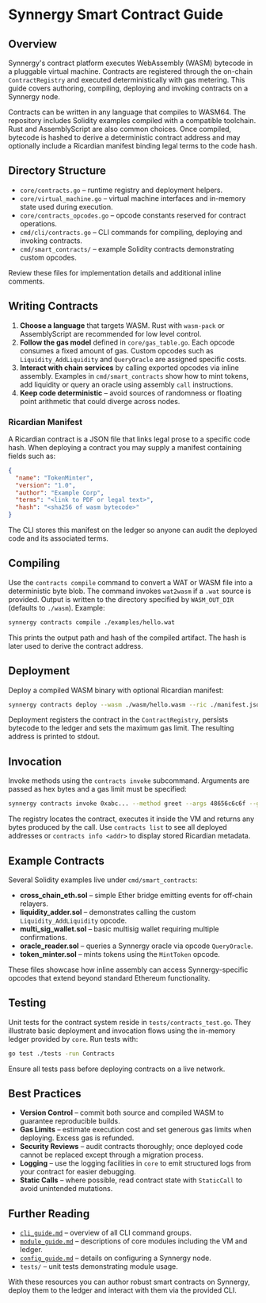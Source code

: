 # Synnergy Smart Contract Guide

## Overview

Synnergy's contract platform executes WebAssembly (WASM) bytecode in a pluggable virtual machine. Contracts are registered through the on-chain `ContractRegistry` and executed deterministically with gas metering. This guide covers authoring, compiling, deploying and invoking contracts on a Synnergy node.

Contracts can be written in any language that compiles to WASM64. The repository includes Solidity examples compiled with a compatible toolchain. Rust and AssemblyScript are also common choices. Once compiled, bytecode is hashed to derive a deterministic contract address and may optionally include a Ricardian manifest binding legal terms to the code hash.

## Directory Structure

- `core/contracts.go` – runtime registry and deployment helpers.
- `core/virtual_machine.go` – virtual machine interfaces and in-memory state used during execution.
- `core/contracts_opcodes.go` – opcode constants reserved for contract operations.
- `cmd/cli/contracts.go` – CLI commands for compiling, deploying and invoking contracts.
- `cmd/smart_contracts/` – example Solidity contracts demonstrating custom opcodes.

Review these files for implementation details and additional inline comments.

## Writing Contracts

1. **Choose a language** that targets WASM. Rust with `wasm-pack` or AssemblyScript are recommended for low level control.
2. **Follow the gas model** defined in `core/gas_table.go`. Each opcode consumes a fixed amount of gas. Custom opcodes such as `Liquidity_AddLiquidity` and `QueryOracle` are assigned specific costs.
3. **Interact with chain services** by calling exported opcodes via inline assembly. Examples in `cmd/smart_contracts` show how to mint tokens, add liquidity or query an oracle using assembly `call` instructions.
4. **Keep code deterministic** – avoid sources of randomness or floating point arithmetic that could diverge across nodes.

### Ricardian Manifest

A Ricardian contract is a JSON file that links legal prose to a specific code hash. When deploying a contract you may supply a manifest containing fields such as:

```json
{
  "name": "TokenMinter",
  "version": "1.0",
  "author": "Example Corp",
  "terms": "<link to PDF or legal text>",
  "hash": "<sha256 of wasm bytecode>"
}
```

The CLI stores this manifest on the ledger so anyone can audit the deployed code and its associated terms.

## Compiling

Use the `contracts compile` command to convert a WAT or WASM file into a deterministic byte blob. The command invokes `wat2wasm` if a `.wat` source is provided. Output is written to the directory specified by `WASM_OUT_DIR` (defaults to `./wasm`). Example:

```bash
synnergy contracts compile ./examples/hello.wat
```

This prints the output path and hash of the compiled artifact. The hash is later used to derive the contract address.

## Deployment

Deploy a compiled WASM binary with optional Ricardian manifest:

```bash
synnergy contracts deploy --wasm ./wasm/hello.wasm --ric ./manifest.json --gas 3000000
```

Deployment registers the contract in the `ContractRegistry`, persists bytecode to the ledger and sets the maximum gas limit. The resulting address is printed to stdout.

## Invocation

Invoke methods using the `contracts invoke` subcommand. Arguments are passed as hex bytes and a gas limit must be specified:

```bash
synnergy contracts invoke 0xabc... --method greet --args 48656c6c6f --gas 200000
```

The registry locates the contract, executes it inside the VM and returns any bytes produced by the call. Use `contracts list` to see all deployed addresses or `contracts info <addr>` to display stored Ricardian metadata.

## Example Contracts

Several Solidity examples live under `cmd/smart_contracts`:

- **cross_chain_eth.sol** – simple Ether bridge emitting events for off‑chain relayers.
- **liquidity_adder.sol** – demonstrates calling the custom `Liquidity_AddLiquidity` opcode.
- **multi_sig_wallet.sol** – basic multisig wallet requiring multiple confirmations.
- **oracle_reader.sol** – queries a Synnergy oracle via opcode `QueryOracle`.
- **token_minter.sol** – mints tokens using the `MintToken` opcode.

These files showcase how inline assembly can access Synnergy-specific opcodes that extend beyond standard Ethereum functionality.

## Testing

Unit tests for the contract system reside in `tests/contracts_test.go`. They illustrate basic deployment and invocation flows using the in-memory ledger provided by `core`. Run tests with:

```bash
go test ./tests -run Contracts
```

Ensure all tests pass before deploying contracts on a live network.

## Best Practices

- **Version Control** – commit both source and compiled WASM to guarantee reproducible builds.
- **Gas Limits** – estimate execution cost and set generous gas limits when deploying. Excess gas is refunded.
- **Security Reviews** – audit contracts thoroughly; once deployed code cannot be replaced except through a migration process.
- **Logging** – use the logging facilities in `core` to emit structured logs from your contract for easier debugging.
- **Static Calls** – where possible, read contract state with `StaticCall` to avoid unintended mutations.

## Further Reading

- [`cli_guide.md`](cmd/cli/cli_guide.md) – overview of all CLI command groups.
- [`module_guide.md`](core/module_guide.md) – descriptions of core modules including the VM and ledger.
- [`config_guide.md`](cmd/config/config_guide.md) – details on configuring a Synnergy node.
- `tests/` – unit tests demonstrating module usage.

With these resources you can author robust smart contracts on Synnergy, deploy them to the ledger and interact with them via the provided CLI.

